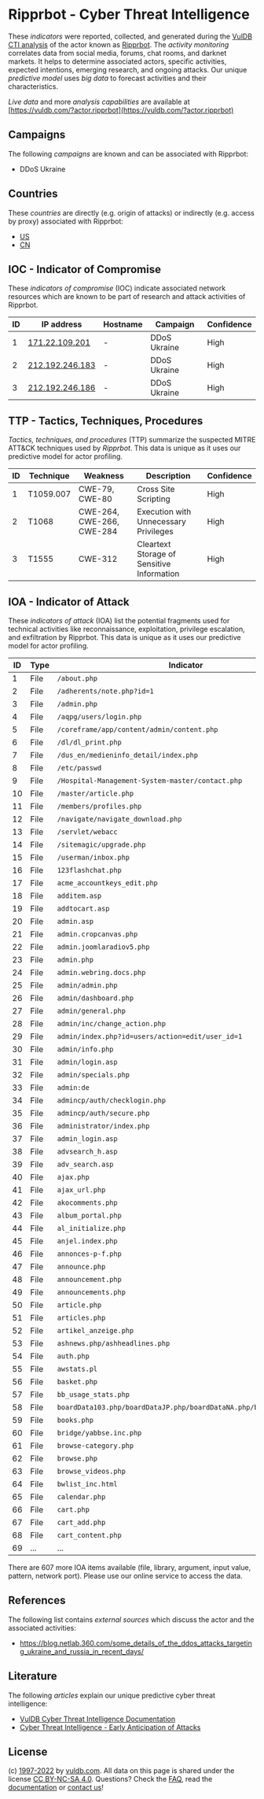 # Ripprbot - Cyber Threat Intelligence

These _indicators_ were reported, collected, and generated during the [VulDB CTI analysis](https://vuldb.com/?kb.cti) of the actor known as [Ripprbot](https://vuldb.com/?actor.ripprbot). The _activity monitoring_ correlates data from social media, forums, chat rooms, and darknet markets. It helps to determine associated actors, specific activities, expected intentions, emerging research, and ongoing attacks. Our unique _predictive model_ uses _big data_ to forecast activities and their characteristics.

_Live data_ and more _analysis capabilities_ are available at [https://vuldb.com/?actor.ripprbot](https://vuldb.com/?actor.ripprbot)

## Campaigns

The following _campaigns_ are known and can be associated with Ripprbot:

* DDoS Ukraine

## Countries

These _countries_ are directly (e.g. origin of attacks) or indirectly (e.g. access by proxy) associated with Ripprbot:

* [US](https://vuldb.com/?country.us)
* [CN](https://vuldb.com/?country.cn)

## IOC - Indicator of Compromise

These _indicators of compromise_ (IOC) indicate associated network resources which are known to be part of research and attack activities of Ripprbot.

ID | IP address | Hostname | Campaign | Confidence
-- | ---------- | -------- | -------- | ----------
1 | [171.22.109.201](https://vuldb.com/?ip.171.22.109.201) | - | DDoS Ukraine | High
2 | [212.192.246.183](https://vuldb.com/?ip.212.192.246.183) | - | DDoS Ukraine | High
3 | [212.192.246.186](https://vuldb.com/?ip.212.192.246.186) | - | DDoS Ukraine | High

## TTP - Tactics, Techniques, Procedures

_Tactics, techniques, and procedures_ (TTP) summarize the suspected MITRE ATT&CK techniques used by _Ripprbot_. This data is unique as it uses our predictive model for actor profiling.

ID | Technique | Weakness | Description | Confidence
-- | --------- | -------- | ----------- | ----------
1 | T1059.007 | CWE-79, CWE-80 | Cross Site Scripting | High
2 | T1068 | CWE-264, CWE-266, CWE-284 | Execution with Unnecessary Privileges | High
3 | T1555 | CWE-312 | Cleartext Storage of Sensitive Information | High

## IOA - Indicator of Attack

These _indicators of attack_ (IOA) list the potential fragments used for technical activities like reconnaissance, exploitation, privilege escalation, and exfiltration by Ripprbot. This data is unique as it uses our predictive model for actor profiling.

ID | Type | Indicator | Confidence
-- | ---- | --------- | ----------
1 | File | `/about.php` | Medium
2 | File | `/adherents/note.php?id=1` | High
3 | File | `/admin.php` | Medium
4 | File | `/aqpg/users/login.php` | High
5 | File | `/coreframe/app/content/admin/content.php` | High
6 | File | `/dl/dl_print.php` | High
7 | File | `/dus_en/medieninfo_detail/index.php` | High
8 | File | `/etc/passwd` | Medium
9 | File | `/Hospital-Management-System-master/contact.php` | High
10 | File | `/master/article.php` | High
11 | File | `/members/profiles.php` | High
12 | File | `/navigate/navigate_download.php` | High
13 | File | `/servlet/webacc` | High
14 | File | `/sitemagic/upgrade.php` | High
15 | File | `/userman/inbox.php` | High
16 | File | `123flashchat.php` | High
17 | File | `acme_accountkeys_edit.php` | High
18 | File | `additem.asp` | Medium
19 | File | `addtocart.asp` | High
20 | File | `admin.asp` | Medium
21 | File | `admin.cropcanvas.php` | High
22 | File | `admin.joomlaradiov5.php` | High
23 | File | `admin.php` | Medium
24 | File | `admin.webring.docs.php` | High
25 | File | `admin/admin.php` | High
26 | File | `admin/dashboard.php` | High
27 | File | `admin/general.php` | High
28 | File | `admin/inc/change_action.php` | High
29 | File | `admin/index.php?id=users/action=edit/user_id=1` | High
30 | File | `admin/info.php` | High
31 | File | `admin/login.asp` | High
32 | File | `admin/specials.php` | High
33 | File | `admin:de` | Medium
34 | File | `admincp/auth/checklogin.php` | High
35 | File | `admincp/auth/secure.php` | High
36 | File | `administrator/index.php` | High
37 | File | `admin_login.asp` | High
38 | File | `advsearch_h.asp` | High
39 | File | `adv_search.asp` | High
40 | File | `ajax.php` | Medium
41 | File | `ajax_url.php` | Medium
42 | File | `akocomments.php` | High
43 | File | `album_portal.php` | High
44 | File | `al_initialize.php` | High
45 | File | `anjel.index.php` | High
46 | File | `annonces-p-f.php` | High
47 | File | `announce.php` | Medium
48 | File | `announcement.php` | High
49 | File | `announcements.php` | High
50 | File | `article.php` | Medium
51 | File | `articles.php` | Medium
52 | File | `artikel_anzeige.php` | High
53 | File | `ashnews.php/ashheadlines.php` | High
54 | File | `auth.php` | Medium
55 | File | `awstats.pl` | Medium
56 | File | `basket.php` | Medium
57 | File | `bb_usage_stats.php` | High
58 | File | `boardData103.php/boardDataJP.php/boardDataNA.php/boardDataWW.php` | High
59 | File | `books.php` | Medium
60 | File | `bridge/yabbse.inc.php` | High
61 | File | `browse-category.php` | High
62 | File | `browse.php` | Medium
63 | File | `browse_videos.php` | High
64 | File | `bwlist_inc.html` | High
65 | File | `calendar.php` | Medium
66 | File | `cart.php` | Medium
67 | File | `cart_add.php` | Medium
68 | File | `cart_content.php` | High
69 | ... | ... | ...

There are 607 more IOA items available (file, library, argument, input value, pattern, network port). Please use our online service to access the data.

## References

The following list contains _external sources_ which discuss the actor and the associated activities:

* https://blog.netlab.360.com/some_details_of_the_ddos_attacks_targeting_ukraine_and_russia_in_recent_days/

## Literature

The following _articles_ explain our unique predictive cyber threat intelligence:

* [VulDB Cyber Threat Intelligence Documentation](https://vuldb.com/?kb.cti)
* [Cyber Threat Intelligence - Early Anticipation of Attacks](https://www.scip.ch/en/?labs.20201022)

## License

(c) [1997-2022](https://vuldb.com/?kb.changelog) by [vuldb.com](https://vuldb.com/?kb.about). All data on this page is shared under the license [CC BY-NC-SA 4.0](https://creativecommons.org/licenses/by-nc-sa/4.0/). Questions? Check the [FAQ](https://vuldb.com/?kb.faq), read the [documentation](https://vuldb.com/?kb) or [contact us](https://vuldb.com/?contact)!
